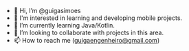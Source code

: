 - 👋 Hi, I’m @guigasimoes
- 👀 I'm interested in learning and developing mobile projects.
- 🌱 I’m currently learning Java/Kotlin.
- 💞️ I’m looking to collaborate with projects in this area.
- 📫 How to reach me (guigaengenheiro@gmail.com)

